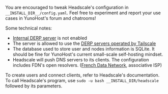 You are encouraged to tweak Headscale's configuration in `__INSTALL_DIR__/config.yaml`.
Feel free to experiment and report your use cases in YunoHost's forum and chatrooms!

Some technical notes:
- [Internal DERP server](https://tailscale.com/blog/how-tailscale-works/#encrypted-tcp-relays-derp) is not enabled
- The server is allowed to use the [DERP servers operated by Tailscale](https://controlplane.tailscale.com/derpmap/default)
- The database used to store user and nodes information is SQLite. It should be fine for YunoHost's current small-scale self-hosting mindset.
- Headscale will push DNS servers to its clients. The configuration includes FDN's open resolvers. ([French Data Network](https://www.fdn.fr/actions/dns/), associative ISP)

To create users and connect clients, refer to Headscale's documentation.
To call Headscale's program, use `sudo -u bash __INSTALL_DIR/headscale` followed by its parameters.
